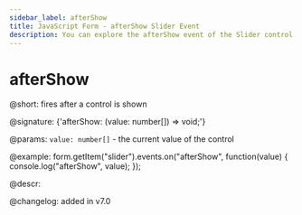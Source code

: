 ```yaml
---
sidebar_label: afterShow
title: JavaScript Form - afterShow Slider Event 
description: You can explore the afterShow event of the Slider control of Form in the documentation of the DHTMLX JavaScript UI library. Browse developer guides and API reference, try out code examples and live demos, and download a free 30-day evaluation version of DHTMLX Suite 7.
---
```


# afterShow

@short: fires after a control is shown

@signature: {'afterShow: (value: number[]) => void;'}

@params:
`value: number[]` - the current value of the control

@example:
form.getItem("slider").events.on("afterShow", function(value) {
    console.log("afterShow", value);
});

@descr:

@changelog: added in v7.0
